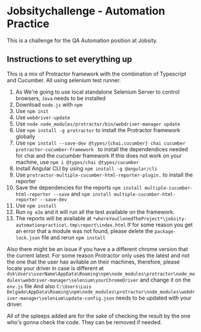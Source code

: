 # Jobsitychallenge - Automation Practice
This is a challenge for the QA Automation position at Jobsity.

## Instructions to set everything up
This is a mix of Protractor framework with the combination of Typescript and Cucumber. All using selenium test runner.
1. As We're going to use local standalone Selenium Server to control browsers, `Java` needs to be installed
2. Download `node.js` with `npm `
3. Use `npm init`
4. Use `webdriver-update`
5. Use `node node_modules/protractor/bin/webdriver-manager update`
6. Use `npm install -g protractor` to install the Protractor framework globally
7. Use `npm install --save-dev @types/{chai,cucumber} chai cucumber protractor-cucumber-framework ` to install the dependendices needed for chai and the cucumber framework
    If this does not work on your machine, use `npm i @types/chai @types/cucumber`
8. Install Angular CLI by using `npm install -g @angular/cli`
9. Use `protractor-multiple-cucumber-html-reporter-plugin.` to install the reporter
10. Save the dependencies for the reports `npm install multiple-cucumber-html-reporter --save` and `npm install multiple-cucumber-html-reporter --save-dev`
11. Use `npm install`
12. Run `ng e2e` and it will run all the test available on the framework.
13. The reports will be available at `*whereYouClonedTheProject*\jobsity-automationpractice\.tmp\report\index.html`
If for some reason you get an error that a module was not found, please delete the `package-lock.json` file and rerun `npm install`

Also there might be an issue if you have a a different chrome version that the current latest. For some reason Protractor only uses the latest and not the one that the user has avilable on their machines, therefore, please locate your driver in case is different at `dsk\Users\userName\AppData\Roaming\npm\node_modules\protractor\node_modules\webdriver-manager\selenium\yourChromeDriver` and change it on the `env.js` file
And also `C:\Users\Luis Delgado\AppData\Roaming\npm\node_modules\protractor\node_modules\webdriver-manager\selenium\update-config.json` needs to be updated with your driver. 

All of the spleeps added are for the sake of checking the result by the one who's gonna check the code. They can be removed if needed.
